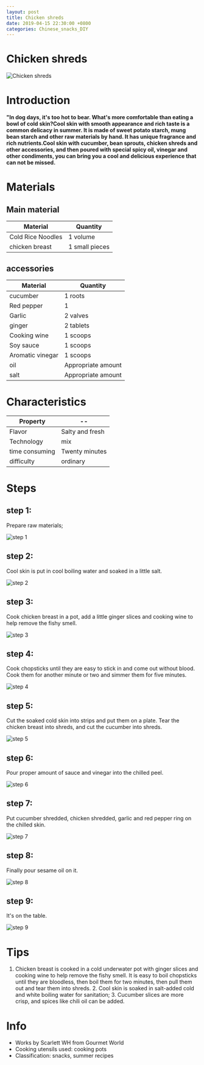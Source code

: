 ```yaml
---
layout: post
title: Chicken shreds
date: 2019-04-15 22:30:00 +0800
categories: Chinese_snacks_DIY
---
```


# Chicken shreds

![Chicken shreds]({{site.baseurl}}/img/340936/340936.jpg)

# Introduction

**"In dog days, it's too hot to bear. What's more comfortable than eating a bowl of cold skin?Cool skin with smooth appearance and rich taste is a common delicacy in summer. It is made of sweet potato starch, mung bean starch and other raw materials by hand. It has unique fragrance and rich nutrients.Cool skin with cucumber, bean sprouts, chicken shreds and other accessories, and then poured with special spicy oil, vinegar and other condiments, you can bring you a cool and delicious experience that can not be missed.**

# Materials


## Main material

Material|Quantity
--|--
Cold Rice Noodles|1 volume
chicken breast|1 small pieces

## accessories

Material|Quantity
--|--
cucumber|1 roots
Red pepper|1
Garlic|2 valves
ginger|2 tablets
Cooking wine|1 scoops
Soy sauce|1 scoops
Aromatic vinegar|1 scoops
oil|Appropriate amount
salt|Appropriate amount

# Characteristics

Property|--
--|--
Flavor|Salty and fresh
Technology|mix
time consuming|Twenty minutes
difficulty|ordinary

# Steps

## step 1:

Prepare raw materials;

![step 1]({{site.baseurl}}/img/340936/1.jpg)

## step 2:

Cool skin is put in cool boiling water and soaked in a little salt.

![step 2]({{site.baseurl}}/img/340936/2.jpg)

## step 3:

Cook chicken breast in a pot, add a little ginger slices and cooking wine to help remove the fishy smell.

![step 3]({{site.baseurl}}/img/340936/3.jpg)

## step 4:

Cook chopsticks until they are easy to stick in and come out without blood. Cook them for another minute or two and simmer them for five minutes.

![step 4]({{site.baseurl}}/img/340936/4.jpg)

## step 5:

Cut the soaked cold skin into strips and put them on a plate. Tear the chicken breast into shreds, and cut the cucumber into shreds.

![step 5]({{site.baseurl}}/img/340936/5.jpg)

## step 6:

Pour proper amount of sauce and vinegar into the chilled peel.

![step 6]({{site.baseurl}}/img/340936/6.jpg)

## step 7:

Put cucumber shredded, chicken shredded, garlic and red pepper ring on the chilled skin.

![step 7]({{site.baseurl}}/img/340936/7.jpg)

## step 8:

Finally pour sesame oil on it.

![step 8]({{site.baseurl}}/img/340936/8.jpg)

## step 9:

It's on the table.

![step 9]({{site.baseurl}}/img/340936/9.jpg)

# Tips

1. Chicken breast is cooked in a cold underwater pot with ginger slices and cooking wine to help remove the fishy smell. It is easy to boil chopsticks until they are bloodless, then boil them for two minutes, then pull them out and tear them into shreds. 2. Cool skin is soaked in salt-added cold and white boiling water for sanitation; 3. Cucumber slices are more crisp, and spices like chili oil can be added.

# Info

- Works by Scarlett WH from Gourmet World
- Cooking utensils used: cooking pots
- Classification: snacks, summer recipes